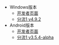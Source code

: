* Windows版本
  * [开发者页面](https://github.com/shadowsocksrr/shadowsocksr-csharp/releases)
  * [分流1 v4.9.2](https://cowtransfer.com/s/3552dafab0e543)
* Android版本
  * [开发者页面](https://github.com/shadowsocksrr/shadowsocksr-android/releases)
  * [分流1 v3.5.4-alpha](https://cowtransfer.com/s/5562bab6e54a46)